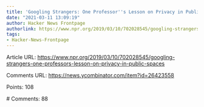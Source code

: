 ```yaml
---
title: 'Googling Strangers: One Professor''s Lesson on Privacy in Public Spaces (2019)'
date: "2021-03-11 13:09:19"
author: Hacker News Frontpage
authorlink: https://www.npr.org/2019/03/10/702028545/googling-strangers-one-professors-lesson-on-privacy-in-public-spaces
tags:
- Hacker-News-Frontpage
---
```


<p>Article URL: <a href="https://www.npr.org/2019/03/10/702028545/googling-strangers-one-professors-lesson-on-privacy-in-public-spaces">https://www.npr.org/2019/03/10/702028545/googling-strangers-one-professors-lesson-on-privacy-in-public-spaces</a></p>
<p>Comments URL: <a href="https://news.ycombinator.com/item?id=26423558">https://news.ycombinator.com/item?id=26423558</a></p>
<p>Points: 108</p>
<p># Comments: 88</p>
